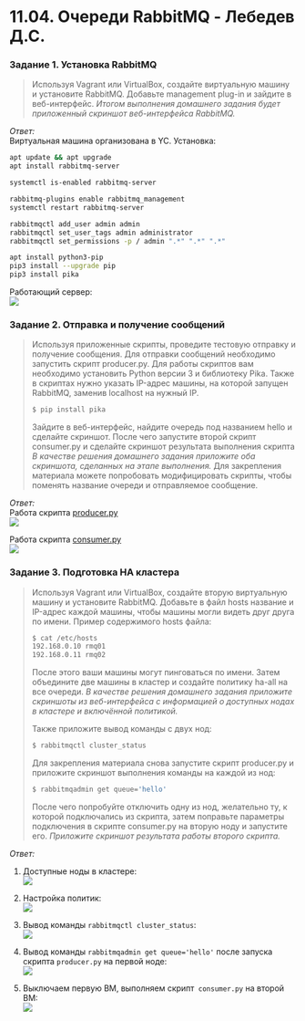# 11.04. Очереди RabbitMQ - Лебедев Д.С.

### Задание 1. Установка RabbitMQ
> Используя Vagrant или VirtualBox, создайте виртуальную машину и установите RabbitMQ. Добавьте management plug-in и зайдите в веб-интерфейс.
> *Итогом выполнения домашнего задания будет приложенный скриншот веб-интерфейса RabbitMQ.*

*Ответ:*  
Виртуальная машина организована в YC.
Установка:  
```sh
apt update && apt upgrade
apt install rabbitmq-server

systemctl is-enabled rabbitmq-server

rabbitmq-plugins enable rabbitmq_management
systemctl restart rabbitmq-server

rabbitmqctl add_user admin admin
rabbitmqctl set_user_tags admin administrator
rabbitmqctl set_permissions -p / admin ".*" ".*" ".*"

apt install python3-pip
pip3 install --upgrade pip
pip3 install pika
```

Работающий сервер:  
![](_attachments/11.04-1-1.png)

### Задание 2. Отправка и получение сообщений
> Используя приложенные скрипты, проведите тестовую отправку и получение сообщения. Для отправки сообщений необходимо запустить скрипт producer.py.
> Для работы скриптов вам необходимо установить Python версии 3 и библиотеку Pika. Также в скриптах нужно указать IP-адрес машины, на которой запущен RabbitMQ, заменив localhost на нужный IP.
> 
> ```sh
> $ pip install pika
> ```
> 
> Зайдите в веб-интерфейс, найдите очередь под названием hello и сделайте скриншот. После чего запустите второй скрипт consumer.py и сделайте скриншот результата выполнения скрипта
> *В качестве решения домашнего задания приложите оба скриншота, сделанных на этапе выполнения.*
> Для закрепления материала можете попробовать модифицировать скрипты, чтобы поменять название очереди и отправляемое сообщение.

*Ответ:*  
Работа скрипта [producer.py](_attachments/11.04-2-1-producer.py)  
![](_attachments/11.04-2-1.png)

Работа скрипта [consumer.py](_attachments/11.04-2-2-consumer.py)  
![](_attachments/11.04-2-2.png)

### Задание 3. Подготовка HA кластера
> Используя Vagrant или VirtualBox, создайте вторую виртуальную машину и установите RabbitMQ. Добавьте в файл hosts название и IP-адрес каждой машины, чтобы машины могли видеть друг друга по имени.
> Пример содержимого hosts файла:
> ```sh
> $ cat /etc/hosts
> 192.168.0.10 rmq01
> 192.168.0.11 rmq02
> ```
> 
> После этого ваши машины могут пинговаться по имени.
> Затем объедините две машины в кластер и создайте политику ha-all на все очереди.
> *В качестве решения домашнего задания приложите скриншоты из веб-интерфейса с информацией о доступных нодах в кластере и включённой политикой.*
> 
> Также приложите вывод команды с двух нод:
> ```sh
> $ rabbitmqctl cluster_status
> ```
> Для закрепления материала снова запустите скрипт producer.py и приложите скриншот выполнения команды на каждой из нод:
> ```sh
> $ rabbitmqadmin get queue='hello'
> ```
> После чего попробуйте отключить одну из нод, желательно ту, к которой подключались из скрипта, затем поправьте параметры подключения в скрипте consumer.py на вторую ноду и запустите его.
> *Приложите скриншот результата работы второго скрипта.*

*Ответ:*  
1. Доступные ноды в кластере:  
![](_attachments/11.04-3-1.png)  

2. Настройка политик:  
![](_attachments/11.04-3-2.png)

3. Вывод команды `rabbitmqctl cluster_status`:  
![](_attachments/11.04-3-3.png)

4. Вывод команды `rabbitmqadmin get queue='hello'` после запуска скрипта `producer.py` на первой ноде:  
![](_attachments/11.04-3-4.png)

5. Выключаем первую ВМ, выполняем скрипт` consumer.py` на второй ВМ:  
![](_attachments/11.04-3-5.png)
